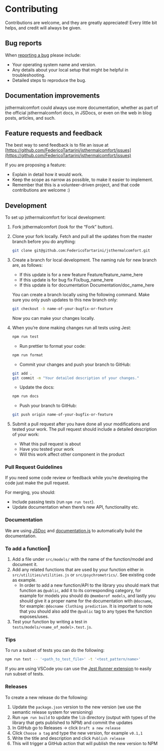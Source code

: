 # Contributing

Contributions are welcome, and they are greatly appreciated! Every little bit helps, and credit will always be given.

## Bug reports
When [reporting a bug](https://github.com/FedericoTartarini/jsthermalcomfort/issues) please include:
- Your operating system name and version.
- Any details about your local setup that might be helpful in troubleshooting.
- Detailed steps to reproduce the bug.

## Documentation improvements
jsthermalcomfort could always use more documentation, whether as part of the official jsthermalcomfort docs, in JSDocs, or even on the web in blog posts, articles, and such.

## Feature requests and feedback
The best way to send feedback is to file an issue at [https://github.com/FedericoTartarini/jsthermalcomfort/issues](https://github.com/FedericoTartarini/jsthermalcomfort/issues)

If you are proposing a feature:
- Explain in detail how it would work.
- Keep the scope as narrow as possible, to make it easier to implement.
- Remember that this is a volunteer-driven project, and that code contributions are welcome :)

## Development
To set up jsthermalcomfort for local development:
1. Fork jsthermalcomfort (look for the “Fork” button).
2. Clone your fork locally. Fetch and pull all the updates from the master branch before you do anything:

    ```bash
    git clone git@github.com:FedericoTartarini/jsthermalcomfort.git
    ```

3. Create a branch for local development. The naming rule for new branch are, as follows:
    - If this update is for a new feature Feature/feature_name_here
    - If this update is for bug fix Fix/bug_name_here
    - If this update is for documentation Documentation/doc_name_here

    You can create a branch locally using the following command. Make sure you only push updates to this new branch only:
    ```bash
    git checkout -b name-of-your-bugfix-or-feature
    ```
    Now you can make your changes locally.

4. When you’re done making changes run all tests using Jest:
    ```bash
    npm run test
    ```
    - Run prettier to format your code:
    ```bash
    npm run format
    ```
    - Commit your changes and push your branch to GitHub:
    ```bash
    git add .
    git commit -m "Your detailed description of your changes."
    ```
    - Update the docs:
    ```bash
    npm run docs
    ```
    - Push your branch to GitHub:
    ```bash
    git push origin name-of-your-bugfix-or-feature
    ```

5. Submit a pull request after you have done all your modifications and tested your work. The pull request should include a detailed description of your work:
    - What this pull request is about
    - Have you tested your work
    - Will this work affect other component in the product

### Pull Request Guidelines
If you need some code review or feedback while you’re developing the code just make the pull request.

For merging, you should:
- Include passing tests (run `npm run test`).
- Update documentation when there’s new API, functionality etc.

### Documentation
We are using [JSDoc](https://jsdoc.app/) and [documentation.js](https://github.com/documentationjs/documentation) to automatically build the documentation.

### To add a function
1. Add a file under `src/models/` with the name of the function/model and document it.
2. Add any related functions that are used by your function either in `src/utilities/utilities.js` or `src/psychrometrics/`. See existing code as example.
    - In order to add a new function/API to the library you should mark that function as `@public`, add it to its corresponding category, for example for models you should do `@memberof models`, and lastly you should give it a proper name for the documentation with `@docname`, for example: `@docname Clothing prediction`. It is important to note that you should also add the `@public` tag to any types the function exposes/uses.
3. Test your function by writing a test in `tests/models/<name_of_model>.test.js`.

### Tips
To run a subset of tests you can do the following:
```bash
npm run test -- '<path_to_test_file>' -t '<test_pattern/name>'
```
If you are using VSCode you can use the [Jest Runner extension](https://marketplace.visualstudio.com/items?itemName=firsttris.vscode-jest-runner) to easily run subset of tests.

### Releases
To create a new release do the following:
1. Update the `package.json` version to the new version (we use the semantic release system for versioning)
2. Run `npm run build` to update the `lib` directory (output with types of the library that gets published to NPM) and commit the updates
3. In GitHub go to Releases -> click `Draft a new release`
4. Click `Choose a tag` and type the new version, for example `v0.1,1`
5. Write the title and description and click `Publish release`
6. This will trigger a GitHub action that will publish the new version to NPM
